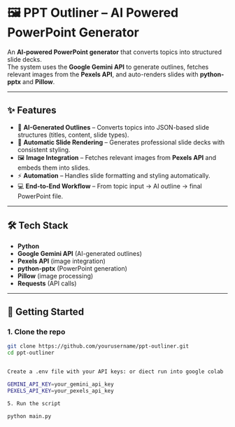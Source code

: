 # 🖼️ PPT Outliner – AI Powered PowerPoint Generator

An **AI-powered PowerPoint generator** that converts topics into structured slide decks.  
The system uses the **Google Gemini API** to generate outlines, fetches relevant images from the **Pexels API**, and auto-renders slides with **python-pptx** and **Pillow**.  

---

## ✨ Features
- 📝 **AI-Generated Outlines** – Converts topics into JSON-based slide structures (titles, content, slide types).  
- 🎨 **Automatic Slide Rendering** – Generates professional slide decks with consistent styling.  
- 🖼️ **Image Integration** – Fetches relevant images from **Pexels API** and embeds them into slides.  
- ⚡ **Automation** – Handles slide formatting and styling automatically.  
- 💻 **End-to-End Workflow** – From topic input → AI outline → final PowerPoint file.  

---

## 🛠️ Tech Stack
- **Python**
- **Google Gemini API** (AI-generated outlines)
- **Pexels API** (image integration)
- **python-pptx** (PowerPoint generation)
- **Pillow** (image processing)
- **Requests** (API calls)

---

## 🚀 Getting Started

### 1. Clone the repo
```bash
git clone https://github.com/yourusername/ppt-outliner.git
cd ppt-outliner


Create a .env file with your API keys: or diect run into google colab

GEMINI_API_KEY=your_gemini_api_key
PEXELS_API_KEY=your_pexels_api_key

5. Run the script

python main.py

